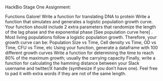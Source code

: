 HackBio Stage One Assignment:


Functions Galore!
Write a function for translating DNA to protein
Write a function that simulates and generates a logistic population growth curve. Your function should include 2 extra parameters that randomize the length of the lag phase and the exponential phase [See population curve here] . Most living populations follow a logistic population growth. Therefore, your growth curve can be: Population Size vs Time, Cell density vs Time, OD vs Time, CFU vs Time, etc
Using your function, generate a dataframe with 100 different growth curves
Write a function for determining the time to reach 80% of the maximum growth; usually the carrying capacity
Finally, write a function for calculating the hamming distance between your Slack username and twitter/X handle (synthesize if you don’t have one). Feel free to pad it with extra words if they are not of the same length. 
